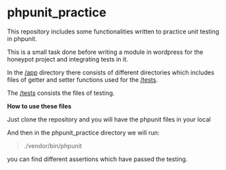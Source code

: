 # phpunit_practice

This repository includes some functionalities written to practice unit testing in phpunit.

This is a small task done before writing a module in wordpress for the honeypot project and integrating tests in it.

In the [/app](https://github.com/chiragbablani0/phpunit_practice/tree/master/app) directory there consists of different directories which includes files of getter and setter functions used for the [/tests](https://github.com/chiragbablani0/phpunit_practice/tree/master/tests/unit).

The  [/tests](https://github.com/chiragbablani0/phpunit_practice/tree/master/tests/unit) consists the files of testing.

**How to use these files**

Just clone the repository and you will have the phpunit files in your local


And then in the phpunit_practice directory we will run:

>./vendor/bin/phpunit

you can find different assertions which have passed the testing.

